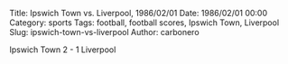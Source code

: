 Title: Ipswich Town vs. Liverpool, 1986/02/01
Date: 1986/02/01 00:00
Category: sports
Tags: football, football scores, Ipswich Town, Liverpool
Slug: ipswich-town-vs-liverpool
Author: carbonero


Ipswich Town 2 - 1 Liverpool
